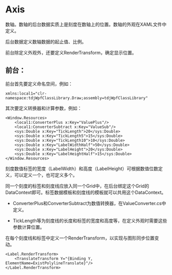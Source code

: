 ﻿# Axis

数轴。数轴的后台数据实质上是刻度在数轴上的位置。数轴的外观在XAML文件中定义。

后台数据定义数轴数据的起止值、比例。

前台除定义外观外，还要定义RenderTransform，确定显示位置。

## 前台：

前台首先要定义命名空间，例如：

    xmlns:local1="clr-namespace:tdjWpfClassLibrary.Draw;assembly=tdjWpfClassLibrary" 

其次要定义转换器和计算参数，例如：

    <Window.Resources>
        <local1:ConverterPlus x:Key="ValuePlus"/>
        <local1:ConverterSubtract x:Key="ValueSub"/>
        <sys:Double x:Key="TickLength">20</sys:Double>
        <sys:Double x:Key="TickLength5">15</sys:Double>
        <sys:Double x:Key="TickLength10">10</sys:Double>
        <sys:Double x:Key="LabelWidthHalf">50</sys:Double>
        <sys:Double x:Key="LabelHeight">20</sys:Double>
        <sys:Double x:Key="LabelHeightHalf">15</sys:Double>
    </Window.Resources>

刻度数值标签的宽度（LabelWidth）和高度（LabelHeight）可根据数值位数定义，可以定义一个，也可定义多个。

同一个刻度的标签和刻度线应放入同一个Grid中，在后台绑定这个Grid的DataContext即可。标签数据模板和刻度线的模板就可以共用这个DataContext。

- ConverterPlus和ConverterSubtract为数值转换器，在ValueConverter.cs中定义。

- TickLength等为刻度线的长度和标签的宽度和高度等，在定义外观时需要这些参数计算位置。

在每个刻度线和标签中定义一个RenderTransform，以实现与图形同步位置变动。

    <Label.RenderTransform>
        <TranslateTransform Y="{Binding Y, ElementName=ExistPolylineTranslate}"/>
    </Label.RenderTransform>

